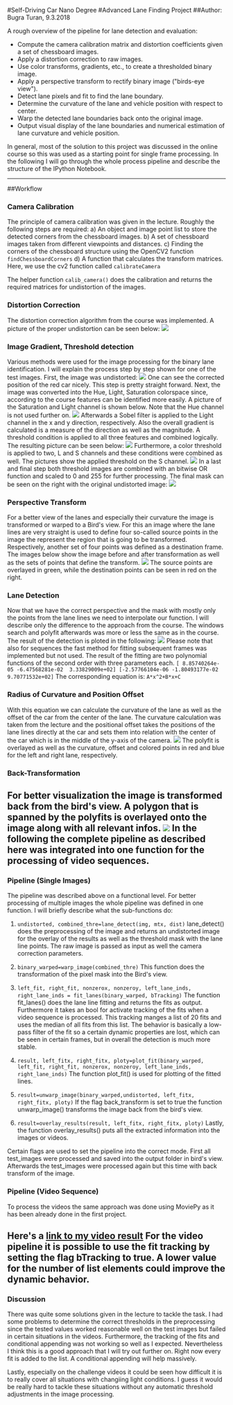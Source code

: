 #Self-Driving Car Nano Degree
#Advanced Lane Finding Project
##Author: Bugra Turan, 9.3.2018

A rough overview of the pipeline for lane detection and evaluation:

* Compute the camera calibration matrix and distortion coefficients given a set of chessboard images.
* Apply a distortion correction to raw images.
* Use color transforms, gradients, etc., to create a thresholded binary image.
* Apply a perspective transform to rectify binary image ("birds-eye view").
* Detect lane pixels and fit to find the lane boundary.
* Determine the curvature of the lane and vehicle position with respect to center.
* Warp the detected lane boundaries back onto the original image.
* Output visual display of the lane boundaries and numerical estimation of lane curvature and vehicle position.

In general, most of the solution to this project was discussed in the online course so this was used as a starting point for single frame processing. In the following I will go through the whole process pipeline and describe the structure of the IPython Notebook.

---
##Workflow
### Camera Calibration

The principle of camera calibration was given in the lecture. Roughly the following steps are required:
a) An object and image point list to store the detected corners from the chessboard images.
b) A set of chessboard images taken from different viewpoints and distances.
c) Finding the corners of the chessboard structure using the OpenCV2 function `findChessboardCorners`
d) A function that calculates the transform matrices. Here, we use the cv2 function called `calibrateCamera`

The helper function `calib_camera()` does the calibration and returns the required matrices for undistortion of the images.

### Distortion Correction
The distortion correction algorithm from the course was implemented. A picture of the proper undistortion can be seen below:
![](/home/bt/projects/udacity/CarND-Advanced-Lane-Lines/distortion_correction.png) 
### Image Gradient, Threshold detection
Various methods were used for the image processing for the binary lane identification. I will explain the process step by step shown for one of the test images. 
First, the image was undistorted:
![](/home/bt/projects/udacity/CarND-Advanced-Lane-Lines/1.png) 
One can see the corrected position of the red car nicely. This step is pretty straight forward.
Next, the image was converted into the Hue, Light, Saturation colorspace since, according to the course features can be identified more easily. A picture of the Saturation and Light channel is shown below. Note that the Hue channel is not used further on.
![](/home/bt/projects/udacity/CarND-Advanced-Lane-Lines/2.png) 
Afterwards a Sobel filter is applied to the Light channel in the x and y direction, respectively. Also the overall gradient is calculated is a measure of the direction as well as the magnitude. A threshold condition is applied to all three features and combined logically. The resulting picture can be seen below:
![](/home/bt/projects/udacity/CarND-Advanced-Lane-Lines/3.png) 
Furthermore, a color threshold is applied to two, L and S channels and these conditions were combined as well. The pictures show the applied threshold on the S channel.
![](/home/bt/projects/udacity/CarND-Advanced-Lane-Lines/4.png) 
In a last and final step both threshold images are combined with an bitwise OR function and scaled to 0 and 255 for further processing. The final mask can be seen on the right with the original undistorted image:
![](/home/bt/projects/udacity/CarND-Advanced-Lane-Lines/5.png) 
### Perspective Transform
For a better view of the lanes and especially their curvature the image is transformed or warped to a Bird's view. For this an image where the lane lines are very straight is used to define four so-called source points in the image the represent the region that is going to be transformed. Respectively, another set of four points was defined as a destination frame. The images below show the image before and after transformation as well as the sets of points that define the transform.
![](/home/bt/projects/udacity/CarND-Advanced-Lane-Lines/transform.png) 
The source points are overlayed in green, while the destination points can be seen in red on the right.
### Lane Detection
Now that we have the correct perspective and the mask with mostly only the points from the lane lines we need to interpolate our function. I will describe only the difference to the approach from the course. The windows search and polyfit afterwards was more or less the same as in the course. The result of the detection is ploted in the following:
![](/home/bt/projects/udacity/CarND-Advanced-Lane-Lines/window_fit.png) 
Please note that also for sequences the fast method for fitting subsequent frames was implemented but not used. The result of the fitting are two polynomial functions of the second order with three parameters each.
`[ 8.85740264e-05 -6.47568281e-02  3.33829009e+02] [-2.57766104e-06 -1.80493177e-02  9.70771532e+02]`
The corresponding equation is:
`A*x^2+B*x+C`
### Radius of Curvature and Position Offset
With this equation we can calculate the curvature of the lane as well as the offset of the car from the center of the lane. The curvature calculation was taken from the lecture and the positional offset takes the positions of the lane lines directly at the car and sets them into relation with the center of the car which is in the middle of the y-axis of the camera.
![](/home/bt/projects/udacity/CarND-Advanced-Lane-Lines/birds.png) 
The polyfit is overlayed as well as the curvature, offset and colored points in red and blue for the left and right lane, respectively.

### Back-Transformation
For better visualization the image is transformed back from the bird's view. A polygon that is spanned by the polyfits is overlayed onto the image along with all relevant infos.
![](/home/bt/projects/udacity/CarND-Advanced-Lane-Lines/backtrans.png) 
In the following the complete pipeline as described here was integrated into one function for the processing of video sequences.
---
### Pipeline (Single Images)
The pipeline was described above on a functional level. For better processing of multiple images the whole pipeline was defined in one function. I will briefly describe what the sub-functions do:

1) `undistorted, combined_thre=lane_detect(img, mtx, dist)`
lane_detect() does the preprocessing of the image and returns an undistorted image for the overlay of the results as well as the threshold mask with the lane line points. The raw image is passed as input as well the camera correction parameters.

2) `binary_warped=warp_image(combined_thre)`
This function does the transformation of the pixel mask into the Bird's view.

3) `left_fit, right_fit, nonzerox, nonzeroy, left_lane_inds, right_lane_inds = fit_lanes(binary_warped, bTracking)`
The function fit_lanes() does the lane line fitting and returns the fits as output. Furthermore it takes an bool for activate tracking of the fits when a video sequence is processed. This tracking manges a list of 20 fits and uses the median of all fits from this list. The behavior is basically a low-pass filter of the fit so a certain dynamic properties are lost, which can be seen in certain frames, but in overall the detection is much more stable.
    
4) `result, left_fitx, right_fitx, ploty=plot_fit(binary_warped, left_fit, right_fit, nonzerox, nonzeroy, left_lane_inds, right_lane_inds)`
The function plot_fit() is used for plotting of the fitted lines.

 5) `result=unwarp_image(binary_warped,undistorted, left_fitx, right_fitx, ploty)`
 If the flag back_transform is set to true the function unwarp_image() transforms the image back from the bird's view.
        
6) `result=overlay_results(result, left_fitx, right_fitx, ploty)`
Lastly, the function overlay_results() puts all the extracted information into the images or videos.

Certain flags are used to set the pipeline into the correct mode. First all test_images were processed and saved into the output folder in bird's view. Afterwards the test_images were processed again but this time with back transform of the image.

### Pipeline (Video Sequence)
To process the videos the same approach was done using MoviePy as it has been already done in the first project.

Here's a [link to my video result](./project_video_output.mp4)
For the video pipeline it is possible to use the fit tracking by setting the flag bTracking to true. A lower value for the number of list elements could improve the dynamic behavior.
---

### Discussion
There was quite some solutions given in the lecture to tackle the task. I had some problems to determine the correct thresholds in the preprocessing since the tested values worked reasonable well on the test images but failed in certain situations in the videos. Furthermore, the tracking of the fits and conditional appending was not working so well as I expected. Nevertheless I think this is a good approach that I will try out further on. Right now every fit is added to the list. A conditional appending will help massively. 

Lastly, especially on the challenge videos it could be seen how difficult it is to really cover all situations with changiing light conditions. I guess it would be really hard to tackle these situations without any automatic threshold adjustments in the image processing.